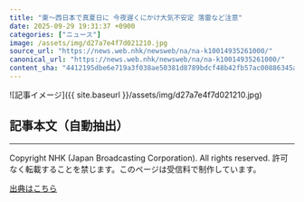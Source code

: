 ```yaml
---
title: "東～西日本で真夏日に 今夜遅くにかけ大気不安定 落雷など注意"
date: 2025-09-29 19:31:37 +0900
categories: ["ニュース"]
image: /assets/img/d27a7e4f7d021210.jpg
source_url: "https://news.web.nhk/newsweb/na/na-k10014935261000/"
canonical_url: "https://news.web.nhk/newsweb/na/na-k10014935261000/"
content_sha: "4412195dbe6e719a3f038ae50381d8789bdcf48b42fb57ac00886345ad04068d"
---
```


![記事イメージ]({{ site.baseurl }}/assets/img/d27a7e4f7d021210.jpg)

## 記事本文（自動抽出）
<div><div class="_13tndsj2"><nav aria-label="フッターサイトナビゲーション" class="_13tndsj4"></nav><hr class="esl7kn2s esl7kn1l esl7kn1n _14xli2ae"><p class="esl7kn2s esl7kn1m esl7kn1o _1yvk0f68 _1lugom81">Copyright NHK (Japan Broadcasting Corporation). All rights reserved. 許可なく転載することを禁じます。このページは受信料で制作しています。</p></div></div>

[出典はこちら](https://news.web.nhk/newsweb/na/na-k10014935261000/)
